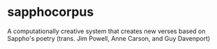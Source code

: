 # sapphocorpus
A computationally creative system that creates new verses based on Sappho's poetry (trans. Jim Powell, Anne Carson, and Guy Davenport)

